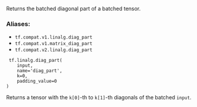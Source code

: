 Returns the batched diagonal part of a batched tensor.
### Aliases:
- `tf.compat.v1.linalg.diag_part`
- `tf.compat.v1.matrix_diag_part`
- `tf.compat.v2.linalg.diag_part`

```
 tf.linalg.diag_part(
    input,
    name='diag_part',
    k=0,
    padding_value=0
)
```
Returns a tensor with the `k[0]`-th to `k[1]`-th diagonals of the batched `input`.
